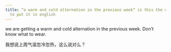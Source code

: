 ```yaml
---
title: “a warm and cold alternation in the previous week” is this the correct way
  to put it in english
---
```


<p>we are getting a warm and cold alternation in the previous week. Don&#8217;t know what to wear.</p>

<p>我想说上周气温忽冷忽热，这么说对么？</p>
